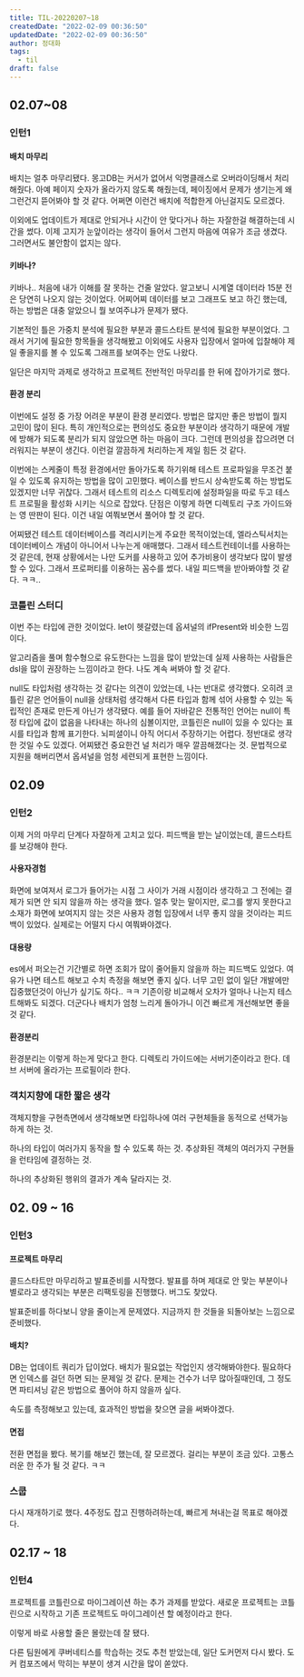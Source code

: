 ```yaml
---
title: TIL-20220207~18
createdDate: "2022-02-09 00:36:50"
updatedDate: "2022-02-09 00:36:50"
author: 정대화
tags:
  - til
draft: false
---
```


## 02.07~08

### 인턴1

#### 배치 마무리

배치는 얼추 마무리됐다. 몽고DB는 커서가 없어서 익명클래스로 오버라이딩해서 처리해줬다. 아예 페이지 숫자가 올라가지 않도록 해줬는데, 페이징에서 문제가 생기는게 왜 그런건지 뜯어봐야 할 것 같다. 어쩌면 이런건 배치에 적합한게 아닌걸지도 모르겠다.

이외에도 업데이트가 제대로 안되거나 시간이 안 맞다거나 하는 자잘한걸 해결하는데 시간을 썼다. 이제 고지가 눈앞이라는 생각이 들어서 그런지 마음에 여유가 조금 생겼다. 그러면서도 불안함이 없지는 않다.

#### 키바나?

키바나.. 처음에 내가 이해를 잘 못하는 건줄 알았다. 알고보니 시계열 데이터라 15분 전은 당연히 나오지 않는 것이었다. 어찌어찌 데이터를 보고 그래프도 보고 하긴 했는데, 하는 방법은 대충 알았으니 뭘 보여주냐가 문제가 됐다.

기본적인 틀은 가중치 분석에 필요한 부분과 콜드스타트 분석에 필요한 부분이었다. 그래서 거기에 필요한 항목들을 생각해봤고 이외에도 사용자 입장에서 얼마에 입찰해야 제일 좋을지를 볼 수 있도록 그래프를 보여주는 안도 나왔다.

일단은 마지막 과제로 생각하고 프로젝트 전반적인 마무리를 한 뒤에 잡아가기로 했다.

#### 환경 분리

이번에도 설정 중 가장 어려운 부분이 환경 분리였다. 방법은 많지만 좋은 방법이 뭘지 고민이 많이 된다. 특히 개인적으로는 편의성도 중요한 부분이라 생각하기 때문에 개발에 방해가 되도록 분리가 되지 않았으면 하는 마음이 크다. 그런데 편의성을 잡으려면 더러워지는 부분이 생긴다. 이런걸 깔끔하게 처리하는게 제일 힘든 것 같다.

이번에는 스케줄이 특정 환경에서만 돌아가도록 하기위해 테스트 프로파일을 무조건 붙일 수 있도록 유지하는 방법을 많이 고민했다. 베이스를 반드시 상속받도록 하는 방법도 있겠지만 너무 귀찮다. 그래서 테스트의 리소스 디렉토리에 설정파일을 따로 두고 테스트 프로필을 활성화 시키는 식으로 잡았다. 단점은 이렇게 하면 디렉토리 구조 가이드와는 영 딴판이 된다. 이건 내일 여쭤보면서 풀어야 할 것 같다.

어찌됐건 테스트 데이터베이스를 격리시키는게 주요한 목적이었는데, 엘라스틱서치는 데이터베이스 개념이 아니어서 나누는게 애매했다. 그래서 테스트컨테이너를 사용하는 것 같은데, 현재 상황에서는 나만 도커를 사용하고 있어 추가비용이 생각보다 많이 발생할 수 있다. 그래서 프로퍼티를 이용하는 꼼수를 썼다. 내일 피드백을 받아봐야할 것 같다. ㅋㅋ..

### 코틀린 스터디

이번 주는 타입에 관한 것이었다. let이 헷갈렸는데 옵셔널의 ifPresent와 비슷한 느낌이다.

알고리즘을 풀며 함수형으로 유도한다는 느낌을 많이 받았는데 실제 사용하는 사람들은 dsl을 많이 권장하는 느낌이라고 한다. 나도 계속 써봐야 할 것 같다.

null도 타입처럼 생각하는 것 같다는 의견이 있었는데, 나는 반대로 생각했다. 오히려 코틀린 같은 언어들이 null을 상태처럼 생각해서 다른 타입과 함께 섞어 사용할 수 있는 독립적인 존재로 만든게 아닌가 생각됐다. 예를 들어 자바같은 전통적인 언어는 null이 특정 타입에 값이 없음을 나타내는 하나의 심볼이지만, 코틀린은 null이 있을 수 있다는 표시를 타입과 함께 표기한다. 뇌피셜이니 아직 어디서 주장하기는 어렵다. 정반대로 생각한 것일 수도 있겠다. 어찌됐건 중요한건 널 처리가 매우 깔끔해졌다는 것. 문법적으로 지원을 해버리면서 옵셔널을 엄청 세련되게 표현한 느낌이다.

## 02.09

### 인턴2

이제 거의 마무리 단계다 자잘하게 고치고 있다. 피드백을 받는 날이었는데, 콜드스타트를 보강해야 한다.

#### 사용자경험

화면에 보여져서 로그가 들어가는 시점 그 사이가 거래 시점이라 생각하고 그 전에는 결제가 되면 안 되지 않을까 하는 생각을 했다. 얼추 맞는 말이지만, 로그를 쌓지 못한다고 소재가 화면에 보여지지 않는 것은 사용자 경험 입장에서 너무 좋지 않을 것이라는 피드백이 있었다. 실제로는 어떨지 다시 여쭤봐야겠다.

#### 대용량

es에서 퍼오는건 기간별로 하면 조회가 많이 줄어들지 않을까 하는 피드백도 있었다. 여유가 나면 테스트 해보고 수치 측정을 해보면 좋지 싶다. 너무 고민 없이 일단 개발에만 집중했던것이 아닌가 싶기도 하다.. ㅋㅋ 기존이랑 비교해서 오차가 얼마나 나는지 테스트해봐도 되겠다.
더군다나 배치가 엄청 느리게 돌아가니 이건 빠르게 개선해보면 좋을 것 같다.

#### 환경분리

환경분리는 이렇게 하는게 맞다고 한다. 디렉토리 가이드에는 서버기준이라고 한다. 데브 서버에 올라가는 프로필이라 한다.

### 객치지향에 대한 짧은 생각

객체지향을 구현측면에서 생각해보면 타입하나에 여러 구현체들을 동적으로 선택가능하게 하는 것.

하나의 타입이 여러가지 동작을 할 수 있도록 하는 것. 추상화된 객체의 여러가지 구현들을 런타임에 결정하는 것.

하나의 추상화된 행위의 결과가 계속 달라지는 것.

## 02. 09 ~ 16

### 인턴3

#### 프로젝트 마무리

콜드스타트만 마무리하고 발표준비를 시작했다. 발표를 하며 제대로 안 맞는 부분이나 별로라고 생각되는 부분은 리팩토링을 진행했다. 버그도 찾았다.

발표준비를 하다보니 양을 줄이는게 문제였다. 지금까지 한 것들을 되돌아보는 느낌으로 준비했다.

#### 배치?

DB는 업데이트 쿼리가 답이었다. 배치가 필요없는 작업인지 생각해봐야한다. 필요하다면 인덱스를 걸던 하면 되는 문제일 것 같다. 문제는 건수가 너무 많아질때인데, 그 정도면 파티셔닝 같은 방법으로 풀어야 하지 않을까 싶다.

속도를 측정해보고 있는데, 효과적인 방법을 찾으면 글을 써봐야겠다.

#### 면접

전환 면접을 봤다. 복기를 해보긴 했는데, 잘 모르겠다. 걸리는 부분이 조금 있다. 고통스러운 한 주가 될 것 같다. ㅋㅋ

### 스쿱

다시 재개하기로 했다. 4주정도 잡고 진행하려하는데, 빠르게 쳐내는걸 목표로 해야겠다.

## 02.17 ~ 18

### 인턴4

프로젝트를 코틀린으로 마이그레이션 하는 추가 과제를 받았다. 새로운 프로젝트는 코틀린으로 시작하고 기존 프로젝트도 마이그레이션 할 예정이라고 한다.

이렇게 바로 사용할 줄은 몰랐는데 잘 됐다.

다른 팀원에게 쿠버네티스를 학습하는 것도 추천 받았는데, 일단 도커먼저 다시 봤다. 도커 컴포즈에서 막히는 부분이 생겨 시간을 많이 쏟았다.
